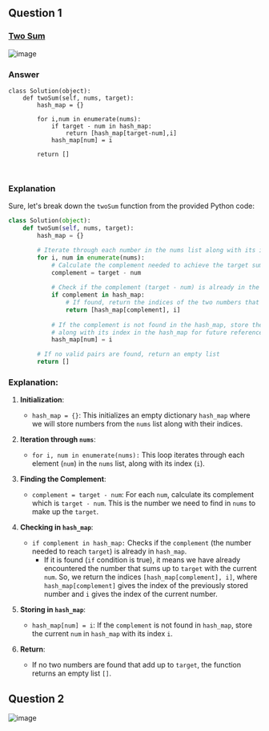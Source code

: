 
## Question 1
### [Two Sum](https://leetcode.com/problems/two-sum/)
![image](https://github.com/Balekundribhakti/leetcode-python-easy/assets/166371317/a63e84ea-46b2-4e30-b038-eef7936aee66)
### Answer
```
class Solution(object):
    def twoSum(self, nums, target):
        hash_map = {}

        for i,num in enumerate(nums):
            if target - num in hash_map:
                return [hash_map[target-num],i]
            hash_map[num] = i

        return []
    
        
```
### Explanation
Sure, let's break down the `twoSum` function from the provided Python code:

```python
class Solution(object):
    def twoSum(self, nums, target):
        hash_map = {}

        # Iterate through each number in the nums list along with its index
        for i, num in enumerate(nums):
            # Calculate the complement needed to achieve the target sum
            complement = target - num
            
            # Check if the complement (target - num) is already in the hash_map
            if complement in hash_map:
                # If found, return the indices of the two numbers that add up to the target
                return [hash_map[complement], i]
            
            # If the complement is not found in the hash_map, store the current number
            # along with its index in the hash_map for future reference
            hash_map[num] = i

        # If no valid pairs are found, return an empty list
        return []
```

### Explanation:

1. **Initialization**:
   - `hash_map = {}`: This initializes an empty dictionary `hash_map` where we will store numbers from the `nums` list along with their indices.

2. **Iteration through `nums`**:
   - `for i, num in enumerate(nums):` This loop iterates through each element (`num`) in the `nums` list, along with its index (`i`).

3. **Finding the Complement**:
   - `complement = target - num`: For each `num`, calculate its complement which is `target - num`. This is the number we need to find in `nums` to make up the `target`.

4. **Checking in `hash_map`**:
   - `if complement in hash_map:` Checks if the `complement` (the number needed to reach `target`) is already in `hash_map`.
     - If it is found (`if` condition is true), it means we have already encountered the number that sums up to `target` with the current `num`. So, we return the indices `[hash_map[complement], i]`, where `hash_map[complement]` gives the index of the previously stored number and `i` gives the index of the current number.

5. **Storing in `hash_map`**:
   - `hash_map[num] = i`: If the `complement` is not found in `hash_map`, store the current `num` in `hash_map` with its index `i`.

6. **Return**:
   - If no two numbers are found that add up to `target`, the function returns an empty list `[]`.



## Question 2
![image](https://github.com/Balekundribhakti/leetcode-python-easy/assets/166371317/821f8ed9-cd3c-479a-8408-54fb03c4f583)
